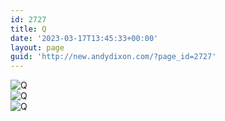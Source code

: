 ```yaml
---
id: 2727
title: Q
date: '2023-03-17T13:45:33+00:00'
layout: page
guid: 'http://new.andydixon.com/?page_id=2727'
---
```


![Q](https://i0.wp.com/assets.g8x2.ldn.idrivee2-23.com/posters/Q%2001.jpg?w=1200&ssl=1 "Q")  
![Q](https://i0.wp.com/assets.g8x2.ldn.idrivee2-23.com/posters/Q%2002.jpg?w=1200&ssl=1 "Q")  
![Q](https://i0.wp.com/assets.g8x2.ldn.idrivee2-23.com/posters/Q%2003.jpg?w=1200&ssl=1 "Q")
